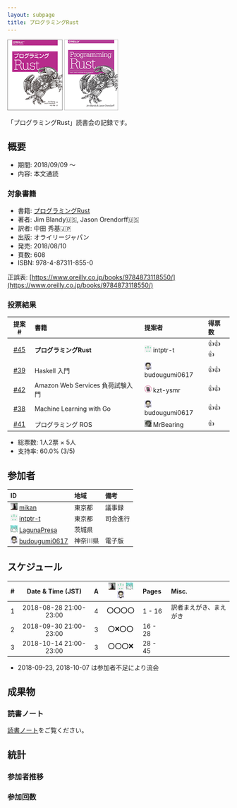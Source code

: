```yaml
---
layout: subpage
title: プログラミングRust
---
```


[![プログラミングRust](/images/cover-rust.gif)](https://www.oreilly.co.jp/books/9784873118550/)
[![Programming Rust](/images/cover-rust-en.gif)](http://shop.oreilly.com/product/0636920040385.do)

「プログラミングRust」読書会の記録です。

## 概要

* 期間: 2018/09/09 ～
* 内容: 本文通読

### 対象書籍

* 書籍: [プログラミングRust](https://www.oreilly.co.jp/books/9784873118550/)
* 著者: Jim Blandy:us:, Jason Orendorff:us:
* 訳者: 中田 秀基:jp:
* 出版: オライリージャパン
* 発売: 2018/08/10
* 頁数: 608
* ISBN: 978-4-87311-855-0

正誤表: [https://www.oreilly.co.jp/books/9784873118550/](https://www.oreilly.co.jp/books/9784873118550/)

### 投票結果

| 提案 #                                                  | 書籍 | 提案者 | 得票数 |
|:-------------------------------------------------------:|:-----|:------|:-------|
| [#45](https://github.com/aosn/aosn.github.io/issues/45) | **プログラミングRust** | ![](/images/users/intptr-t_16.png) intptr-t |:+1::+1::+1:|
| [#39](https://github.com/aosn/aosn.github.io/issues/39) | Haskell 入門 | ![](/images/users/budougumi0617_16.png) budougumi0617 |:+1::+1:|
| [#42](https://github.com/aosn/aosn.github.io/issues/42) | Amazon Web Services 負荷試験入門 | ![](/images/users/kzt-ysmr_16.png) kzt-ysmr |:+1::+1:|
| [#38](https://github.com/aosn/aosn.github.io/issues/38) | Machine Learning with Go | ![](/images/users/budougumi0617_16.png) budougumi0617 |:+1::+1:|
| [#41](https://github.com/aosn/aosn.github.io/issues/41) | プログラミング ROS | ![](/images/users/MrBearing_16.png) MrBearing |:+1:|

* 総票数: 1人2票 × 5人
* 支持率: 60.0% (3/5)

## 参加者

| ID                                                                                        | 地域     | 備考             |
|:------------------------------------------------------------------------------------------|:---------|:----------------|
| ![](/images/users/mikan_16.png) [mikan](https://github.com/mikan)                         | 東京都   | 議事録            |
| ![](/images/users/intptr-t_16.png) [intptr-t](https://github.com/intptr-t)                | 東京都   | 司会進行          |
| ![](/images/users/LagunaPresa_16.png) [LagunaPresa](https://github.com/LagunaPresa)       | 茨城県   |                  |
| ![](/images/users/budougumi0617_16.png) [budougumi0617](https://github.com/budougumi0617) | 神奈川県 | 電子版            |

## スケジュール

| # | Date & Time (JST) | A | ![](/images/users/mikan_16.png) ![](/images/users/intptr-t_16.png) ![](/images/users/LagunaPresa_16.png) ![](/images/users/budougumi0617_16.png) | Pages | Misc. |
|---:|:----------------------:|:-:|:------------:|:----------|:-------------------|
|  1 | 2018-08-28 21:00-23:00 | 4 | :o::o::o::o: |   1 -  16 | 訳者まえがき、まえがき |
|  2 | 2018-09-30 21:00-23:00 | 3 | :o::x::o::o: |  16 -  28 |                    |
|  3 | 2018-10-14 21:00-23:00 | 3 | :o::o::o::x: |  28 -  45 |                    |

* 2018-09-23, 2018-10-07 は参加者不足により流会

## 成果物

### 読書ノート

[読書ノート](/note/15-rust)をご覧ください。

## 統計

### 参加者推移

<canvas id="timesChart" width="400" height="200"></canvas>

### 参加回数

<canvas id="attendeesChart" width="400" height="200"></canvas>

<script>
handleEntryCharts("15-rust");
</script>
